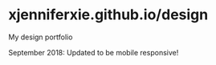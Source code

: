 # xjenniferxie.github.io/design

My design portfolio

September 2018: Updated to be mobile responsive!